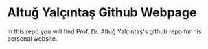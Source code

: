 # Altuğ Yalçıntaş Github Webpage
In this repo you will find Prof. Dr. Altuğ Yalçıntaş's github repo for his personal website.
